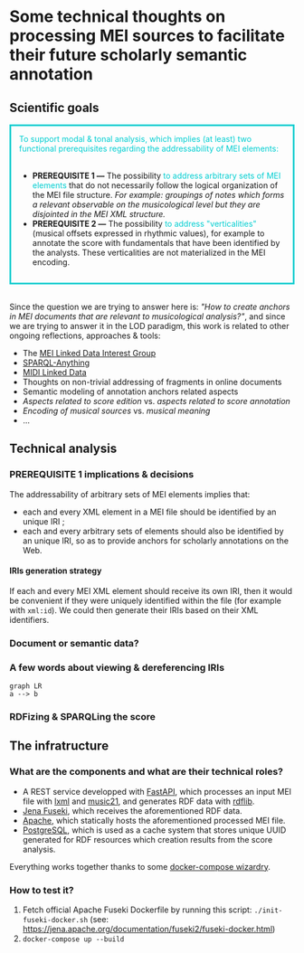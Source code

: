 # Some technical thoughts on processing MEI sources to facilitate their future scholarly semantic annotation

## Scientific goals

<div style="border: 3px solid darkturquoise; ; padding: 1em;">
<div style="color: darkturquoise">
To support modal & tonal analysis, which implies (at least) two functional prerequisites regarding the addressability of MEI elements:
</div><br/>

- **PREREQUISITE 1 —** The possibility <span style="color: darkturquoise">to address arbitrary sets of MEI elements</span> that do not necessarily follow the logical organization of the MEI file structure. _For example: groupings of notes which forms a relevant observable on the musicological level but they are disjointed in the MEI XML structure._
- **PREREQUISITE 2 —** The possibility <span style="color: darkturquoise;">to address "verticalities"</span> (musical offsets expressed in rhythmic values), for example to annotate the score with fundamentals that have been identified by the analysts. These verticalities are not materialized in the MEI encoding.
</div><br/>

Since the question we are trying to answer here is: _"How to create anchors in MEI documents that are relevant to musicological analysis?"_, and since we are trying to answer it in the LOD paradigm, this work is related to other ongoing reflections, approaches & tools:

- The [MEI Linked Data Interest Group](https://music-encoding.org/community/interest-groups.html)
- [SPARQL-Anything](https://github.com/SPARQL-Anything/sparql.anything)
- [MIDI Linked Data](https://midi-ld.github.io/)
- Thoughts on non-trivial addressing of fragments in online documents
- Semantic modeling of annotation anchors related aspects
- _Aspects related to score edition_ vs. _aspects related to score annotation_
- _Encoding of musical sources_ vs. _musical meaning_
- …

## Technical analysis

### PREREQUISITE 1 implications & decisions

The addressability of arbitrary sets of MEI elements implies that:

- each and every XML element in a MEI file should be identified by an unique IRI ;
- each and every arbitrary sets of elements should also be identified by an unique IRI, so as to provide anchors for scholarly annotations on the Web.

#### IRIs generation strategy

If each and every MEI XML element should receive its own IRI, then it would be convenient if they were uniquely identified within the file (for example with `xml:id`). We could then generate their IRIs based on their XML identifiers.

### Document or semantic data?

### A few words about viewing & dereferencing IRIs

```mermaid
graph LR
a --> b
```

### RDFizing & SPARQLing the score

## The infratructure

### What are the components and what are their technical roles?

- A REST service developped with [FastAPI](https://fastapi.tiangolo.com/), which processes an input MEI file with [lxml](https://lxml.de/) and [music21](https://web.mit.edu/music21/), and generates RDF data with [rdflib](https://rdflib.readthedocs.io/en/stable/).
- [Jena Fuseki](https://jena.apache.org/documentation/fuseki2/), which receives the aforementioned RDF data.
- [Apache](https://httpd.apache.org/), which statically hosts the aforementioned processed MEI file.
- [PostgreSQL](https://www.postgresql.org/), which is used as a cache system that stores unique UUID generated for RDF resources which creation results from the score analysis.

Everything works together thanks to some [docker-compose wizardry](docker-compose.yml).

### How to test it?

1. Fetch official Apache Fuseki Dockerfile by running this script: `./init-fuseki-docker.sh` (see: https://jena.apache.org/documentation/fuseki2/fuseki-docker.html)
2. `docker-compose up --build`
